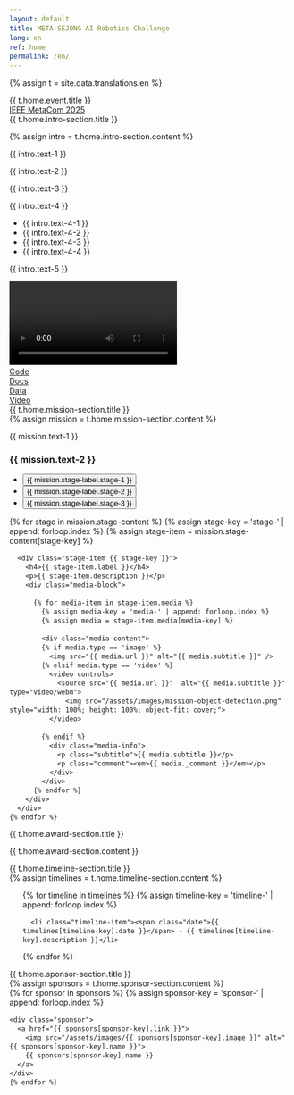 ```yaml
---
layout: default
title: META-SEJONG AI Robotics Challenge
lang: en
ref: home
permalink: /en/
---
```

{% assign t = site.data.translations.en %}

<div class="title" id="home">{{ t.home.event.title }}</div>

<div class="title-event"><a href="https://ieee-metacom.org">IEEE MetaCom 2025</a></div>

<section id="intro-section">
  <div class="title-level-1">{{ t.home.intro-section.title }}</div>

  {% assign intro = t.home.intro-section.content %}
  <p>{{ intro.text-1 }}</p>
  <p>{{ intro.text-2 }}</p>
  <p>{{ intro.text-3 }}</p>

  <p>{{ intro.text-4 }}</p>
  <ul>
    <li>{{ intro.text-4-1 }}</li>
    <li>{{ intro.text-4-2 }}</li>
    <li>{{ intro.text-4-3 }}</li>
    <li>{{ intro.text-4-4 }}</li>
  </ul>

  <p>{{ intro.text-5 }}</p>

  <div class="intro-video">
    <video id="intro-video" controls>
      <source src="{{ '/assets/video/META-Sejong AI Robotics Competition 2025-intro-540p.mp4' | relative_url }}" type="video/mp4">
      <source src="{{ '/assets/video/META-Sejong AI Robotics Competition 2025-intro-540p.webm' | relative_url }}" type="video/webm">
      <img src="/assets/images/meta-sejong.png" alt="Competition Introduction Video" style="width: 100%; height: 100%; object-fit: cover;">
    </video>
  </div>

  <div class="links">
    <div class="link-button">
      <a href="https://github.com/metasejong-competition/metacom2025"><i class="fab fa-github"></i> Code</a>
    </div>
    <div class="link-button">
      <a href=""><i class="fas fa-book"></i> Docs</a>
    </div>
    <div class="link-button">
      <a href=""><i class="fas fa-database"></i> Data</a>
    </div>
    <div class="link-button">
      <a href=""><i class="fas fa-video"></i> Video</a>
    </div>
  </div>
</section>

<section id="mission-section">
  <div class="title-level-1">{{ t.home.mission-section.title }}</div>
  {% assign mission = t.home.mission-section.content %}
  <p>{{ mission.text-1 }}</p>

  <h3>{{ mission.text-2 }}</h3>
  <ul class="mission-selector">
    <li><button onclick="handleMissionClick('stage-1')">{{ mission.stage-label.stage-1 }}</button></li>
    <li><button onclick="handleMissionClick('stage-2')">{{ mission.stage-label.stage-2 }}</button></li>
    <li><button onclick="handleMissionClick('stage-3')">{{ mission.stage-label.stage-3 }}</button></li>
  </ul>

  <div class="stage-details">
    {% for stage in mission.stage-content %}
      {% assign stage-key = 'stage-' | append: forloop.index %}
      {% assign stage-item = mission.stage-content[stage-key] %}

      <div class="stage-item {{ stage-key }}">
        <h4>{{ stage-item.label }}</h4>
        <p>{{ stage-item.description }}</p>
        <div class="media-block">

          {% for media-item in stage-item.media %}
            {% assign media-key = 'media-' | append: forloop.index %}
            {% assign media = stage-item.media[media-key] %}

            <div class="media-content">
            {% if media.type == 'image' %}
              <img src="{{ media.url }}" alt="{{ media.subtitle }}" />
            {% elsif media.type == 'video' %}
              <video controls>
                <source src="{{ media.url }}"  alt="{{ media.subtitle }}" type="video/webm">
                  <img src="/assets/images/mission-object-detection.png" style="width: 100%; height: 100%; object-fit: cover;">
              </video>

            {% endif %}
              <div class="media-info">
                <p class="subtitle">{{ media.subtitle }}</p>
                <p class="comment"><em>{{ media._comment }}</em></p>
              </div>
            </div>
          {% endfor %}
        </div>
      </div>
    {% endfor %}      
  </div>
</section>

<section id="award-section">
  <div class="title-level-1">{{ t.home.award-section.title }}</div>
  <p>{{ t.home.award-section.content }}</p>
</section>

<section id="timeline-section">
  <div class="title-level-1">{{ t.home.timeline-section.title }}</div>
    {% assign timelines = t.home.timeline-section.content %}
  <ul>
    {% for timeline in timelines %}
      {% assign timeline-key = 'timeline-' | append: forloop.index %}

      <li class="timeline-item"><span class="date">{{ timelines[timeline-key].date }}</span> - {{ timelines[timeline-key].description }}</li>
  {% endfor %}
  </ul>
</section>

<section id="sponsor-section">
  <div class="title-level-1">{{ t.home.sponsor-section.title }}</div>
  {% assign sponsors = t.home.sponsor-section.content %}
  <div class="sponsors">
    {% for sponsor in sponsors %}
      {% assign sponsor-key = 'sponsor-' | append: forloop.index %}

    <div class="sponsor">
      <a href="{{ sponsors[sponsor-key].link }}">
        <img src="/assets/images/{{ sponsors[sponsor-key].image }}" alt="{{ sponsors[sponsor-key].name }}">
        {{ sponsors[sponsor-key].name }}
      </a>
    </div>
    {% endfor %}
  </div>
</section>
